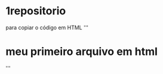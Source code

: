 # 1repositorio

para copiar  o código em HTML
'''
<html>
  <h1>meu primeiro arquivo em html</h1>
</html>
  '''
  
